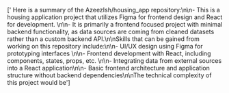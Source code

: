 [' Here is a summary of the AzeezIsh/housing_app repository:\n\n- This is a housing application project that utilizes Figma for frontend design and React for development. \n\n- It is primarily a frontend focused project with minimal backend functionality, as data sources are coming from cleaned datasets rather than a custom backend API.\n\nSkills that can be gained from working on this repository include:\n\n- UI/UX design using Figma for prototyping interfaces \n\n- Frontend development with React, including components, states, props, etc. \n\n- Integrating data from external sources into a React application\n\n- Basic frontend architecture and application structure without backend dependencies\n\nThe technical complexity of this project would be']